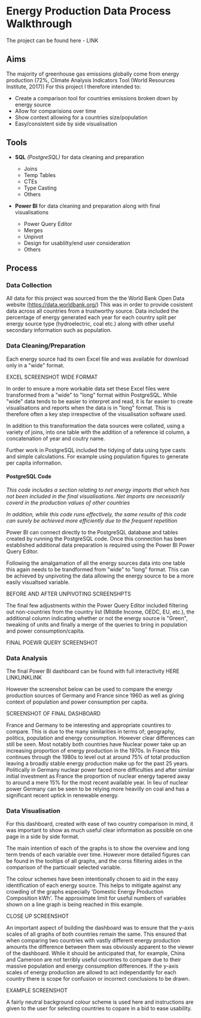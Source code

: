 # Energy Production Data Process Walkthrough

The project can be found here - LINK

## Aims

The majority of greenhouse gas emissions globally come from energy production (72%, Climate Analysis Indicators Tool (World Resources Institute, 2017))
For this project I therefore intended to:
- Create a comparison tool for countries emissions broken down by energy source
- Allow for comparisions over time
- Show context allowing for a countries size/population
- Easy/consistent side by side visualisation
  
## Tools

- **SQL** *(PostgreSQL)* for data cleaning and preparation
  - Joins
  - Temp Tables
  - CTEs
  - Type Casting
  - Others

- **Power BI** for data cleaning and preparation along with final visualisations
  - Power Query Editor
  - Merges
  - Unpivot
  - Design for usablilty/end user consideration
  - Others


## Process

### Data Collection

All data for this project was sourced from the the World Bank Open Data website (https://data.worldbank.org/) This was in order to provide cosistent data across all countries from a trustworthy source. 
Data included the percentage of energy generated each year for each country split per energy source type (hydroelectric, coal etc.) along with other useful secondary information such as population.


### Data Cleaning/Preparation

Each energy source had its own Excel file and was available for download only in a "wide" format. 

EXCEL SCREENSHOT WIDE FORMAT

In order to ensure a more workable data set these Excel files were transformed from a "wide" to "long" format within PostgreSQL.
While "wide" data tends to be easier to interpret and read, it is far easier to create visualisations and reports when the data is in "long" format. This is therefore often a key step irrespective of the visualisation software used.

In addition to this transformation the data sources were collated, using a variety of joins, into one table with the addition of a reference id column, a concatenation of year and coutry name.

Further work in PostgreSQL included the tidying of data using type casts and simple calculations. For example using population figures to generate per capita information.

#### PostgreSQL Code

*This code includes a section relating to net energy imports that which has not been included in the final visualisations. Net imports are necessarily coverd in the production values of other countries*

*In addition, while this code runs effectively, the same results of this code can surely be achieved more efficiently due to the frequent repetition*


Power BI can connect directly to the PostgreSQL database and tables created by running the PostgreSQL code. Once this connection has been established additional data preparation is required using the Power BI Power Query Editor.

Following the amalgamation of all the energy sources data into one table this again needs to be trandformed from "wide" to "long" format. This can be achieved by unpivoting the data allowing the energy source to be a more easily visualtsed variable.

BEFORE AND AFTER UNPIVOTING SCREENSHPTS

The final few adjustments within the Power Query Editor included filtering out non-countries from the country list (MIddle Income, OEDC, EU, etc.), the additional column indicating whether or not the energy source is "Green", tweaking of units and finally a merge of the queries to bring in population and power consumption/capita.  

FINAL POEWR QUERY SCREENSHOT


### Data Analysis

The final Power BI dashboard can be found with full interactivity HERE LINKLINKLINK

However the screenshot below can be used to compare the energy production sources of Germany and France since 1960 as well as giving context of population and power consumption per capita.

SCREENSHOT OF FINAL DASHBOARD



France and Germany to be interesting and appropriate countires to compare. This is due to the many similarities in terms of; geography, politics, population and energy consumption.
However clear differences can still be seen. Most notably both countries have Nuclear power take up an increasing proportion of energy production in the 1970s. In France this continues through the 1980s to level out at around 75% of total production leaving a broadly stable energy production make up for the past 25 years. 
Politically in Germany nuclear power faced more difficulties and after similar initial investment as France the proportion of nuclear energy tapered away to around a mere 15% for the most recent available year. In lieu of nuclear power Germany can be seen to be relying more heavilly on coal and has a significant recent uptick in renewable energy.



### Data Visualisation

For this dashboard, created with ease of two country comparison in mind, it was important to show as much useful clear information as possible on one page in a side by side format. 

The main intention of each of the graphs is to show the overview and long term trends of each variable over time. However more detailed figures can be found in the tooltips of all graphs, and the corss filtering aides in the comparison of the particualr selected variable.

The colour schemes have been intentionally chosen to aid in the easy identification of each energy source. This helps to mitigate against any crowding of the graphs especially 'Domestic Energy Production Composition kWh'. The approximate limit for useful numbers of variables shown on a line graph is being reached in this example.

CLOSE UP SCREENSHOT

An important aspect of building the dashboard was to ensure that the y-axis scales of all graphs of both countries remain the same. This ensured that when comparing two countries with vastly different energy production amounts the difference between them was obviously apparent to the viewer of the dashboard. While it should be anticipated that, for example, China and Cameroon are not terribly useful countries to compare due to their massive population and energy consumption differences. If the y-axis scales of energy production are allowd to act independantly for each country there is scope for confusion or incorrect conclusions to be drawn.

EXAMPLE SCREENSHOT

A fairly neutral background colour scheme is used here and instructions are given to the user for selecting countries to copare in a bid to ease usability.



